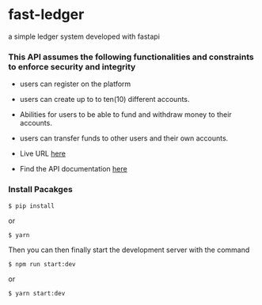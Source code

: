 # fast-ledger
a simple ledger system developed with fastapi

### This API assumes the following functionalities and constraints to enforce security and integrity
- users can register on the platform
- users can create up to to ten(10) different accounts.
- Abilities for users to be able to fund and withdraw money to their accounts.
- users can transfer funds to other users and their own accounts.

- Live URL [here](https://b-wallets.herokuapp.com/api/v1)
- Find the API documentation [here](https://documenter.getpostman.com/view/11690328/Uz5KkEQF)


### Install Pacakges

```
$ pip install

```
or

```
$ yarn

```
Then you can then finally start the development server with the command

```
$ npm run start:dev

```
or

```
$ yarn start:dev

```
